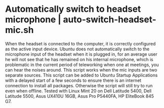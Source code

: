 # Automatically switch to headset microphone | auto-switch-headset-mic.sh

When the headset is connected to the computer, it is correctly configured as the active input device.
Ubuntu does not automatically switch to the microphone input of the headset when it is plugged in, for an average user he will not see that he has remained on his internal microphone, which is problematic in the current period of teleworking when one at meetings, you can hear the noises around.
This script works when the mic inputs are two separate sources.
This script can be added to Ubuntu Startup Applications with a delayed start of a few seconds to ensure there is an internet connection to install all packages. Otherwise the script will still try to run even when offline.
Tested with Linux Mint 20 on Dell Latitude 5400, Dell Latitude 5500, Asus UX410U 16GB, Asus Pro P5440FA, HP EliteBook 845 G7.
